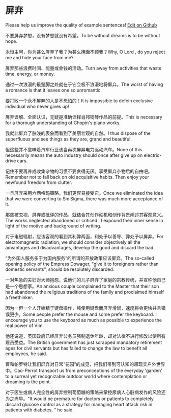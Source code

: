 # 屏弃

Please help us improve the quality of example sentences! [Edit on Github](https://github.com/jiyushe/jiyu-example-sentence-source/blob/main/chinese/bingqi_1.md)

<p><span class="chinese">不要屏弃梦想，没有梦想就没有希望。</span><span class="english">To be without dreams is to be without hope.</span></p>

<p><span class="chinese">永恒主阿，你为甚么屏弃了我？为甚么掩面不顾我？</span><span class="english">Why, O Lord , do you reject me and hide your face from me?</span></p>

<p><span class="chinese">屏弃那些浪费时间、能量或金钱的活动。</span><span class="english">Turn away from activities that waste time, energy, or money.</span></p>

<p><span class="chinese">通过一次浪漫的最蹩脚之处就在于它会极不浪漫地将屏弃。</span><span class="english">The worst of having a romance is that it leaves one so unromantic.</span></p>

<p><span class="chinese">要打败一个永不屏弃的人是不恐怕的！</span><span class="english">It is impossible to defein exclusive individual who never gives up!</span></p>

<p><span class="chinese">屏弃误解、全面认识，无疑是准确诠释肖邦钢琴作品的前提。</span><span class="english">This is necessary for a thorough understanding of Chopin's piano works.</span></p>

<p><span class="chinese">我就此屏弃了肤浅的表象而看到了美丽壮观的自然。</span><span class="english">I thus dispose of the superfluous and see things as they are, grand and beautiful.</span></p>

<p><span class="chinese">但这些并不意味着汽车行业该当再次屏弃电力驱动汽车。</span><span class="english">None of this necessarily means the auto industry should once after give up on electric-drive cars.</span></p>

<p><span class="chinese">记住不要再养成收集杂物的习惯不要贪得无厌。享受屏弃杂物后的自由吧。</span><span class="english">Remember not to fall back on old acquisitive habits. Then enjoy your newfound freedom from clutter.</span></p>

<p><span class="chinese">一旦屏弃采用六西格玛策略，我们更容易接受它。</span><span class="english">Once we eliminated the idea that we were converting to Six Sigma, there was much more acceptance of it.</span></p>

<p><span class="chinese">那些被忽视、屏弃或批评的作品，就结合其创作动机和创作背景阐述其客观意义。</span><span class="english">The works neglected abandoned or criticed , I expound their inner sense in light of the motive and background of writing.</span></p>

<p><span class="chinese">对于电磁辐射，应该客观的看到其利弊两面，利处予以善导、弊处予以屏弃。</span><span class="english">For electromagnetic radiation, we should consider objectively all the advantages and disadvantages, develop the good and discard the bad.</span></p>

<p><span class="chinese">“为外国人服务多于为国内服务”的所谓的开放政策应该屏弃。</span><span class="english">The so-called opening policy of the Empress Dowager, "give it to foreigners rather than domestic servants", should be resolutely discarded.</span></p>

<p><span class="chinese">一对焦急的夫妇对大师抱怨，说他们的儿子屏弃了家庭的宗教传统，并宣称他自己是一个思想家。</span><span class="english">An anxious couple complained to the Master that their son had abandoned the religious traditions of the family and proclaimed himself a freethinker.</span></p>

<p><span class="chinese">因为一但一个人开始精于键盘操作，纯使用键盘而屏弃滑鼠，速度将会更快并且错误更少。</span><span class="english">Some people prefer the mouse and some prefer the keyboard. I encourage you to use the keyboard as much as possible to experience the real power of Vim.</span></p>

<p><span class="chinese">他还说道，英国政府已经屏弃公务员强制退休年龄，却对法律不进行修改以使所有雇员受益。</span><span class="english">The British government has just scrapped mandatory retirement ages for civil servants but has failed to change the law to benefit all employees, he said.</span></p>

<p><span class="chinese">曹和帕罗特让我们屏弃对日常“花园”的成见，把我们带到可认知的超现实户外世界中。</span><span class="english">Cao-Perrot transport us from preconceptions of the everyday 'garden' to a surreal yet recognizable outdoor world where contemplation or dreaming is the point.</span></p>

<p><span class="chinese">对于医生或病人完全性的屏弃控制葡萄糖的策略来掌控尿病人心脏病发作的风险还为之尚早。</span><span class="english">"It would be premature for doctors or patients to completely discard glucose control as a strategy for managing heart attack risk in patients with diabetes, " he said.</span></p>

